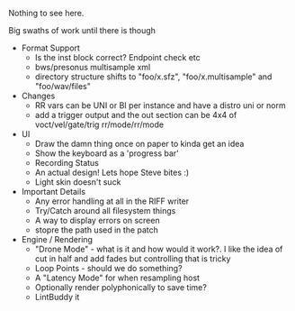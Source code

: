 Nothing to see here.

Big swaths of work until there is though

- Format Support
    - Is the inst block correct? Endpoint check etc
    - bws/presonus multisample xml
    - directory structure shifts to "foo/x.sfz", "foo/x.multisample" and "foo/wav/files"
- Changes
    - RR vars can be UNI or BI per instance and have a distro uni or norm
    - add a trigger output and the out section can be 4x4 of voct/vel/gate/trig rr/mode/rr/mode
- UI
    - Draw the damn thing once on paper to kinda get an idea
    - Show the keyboard as a 'progress bar'
    - Recording Status
    - An actual design! Lets hope Steve bites :)
    - Light skin doesn't suck
- Important Details
    - Any error handling at all in the RIFF writer
    - Try/Catch around all filesystem things
    - A way to display errors on screen
    - stopre the path used in the patch
- Engine / Rendering
    - "Drone Mode" - what is it and how would it work?. I like the idea of cut in
      half and add fades but controlling that is tricky
    - Loop Points - should we do something?
    - A "Latency Mode" for when resampling host
    - Optionally render polyphonically to save time?
    - LintBuddy it
